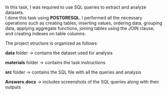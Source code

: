In this task, I was required to use SQL queries to extract and analyze datasets.  
I done this task using **POSTGRESQL**.
I performed all the necessary operations such as creating tables, inserting values, ordering data, grouping data, 
applying aggregate functions, joining tables using the JOIN clause, and creating indexes on table columns.

The project structure is organized as follows:

**data** folder → contains the dataset used for analysis

**materials** folder → contains the task instructions

**src** folder → contains the SQL file with all the queries and analysis

**Answers.docx** → includes screenshots of the SQL queries along with their outputs
